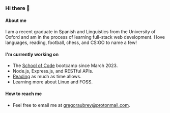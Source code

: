### Hi there 👋

<!--
**gregoraubrey/gregoraubrey** is a ✨ _special_ ✨ repository because its `README.md` (this file) appears on your GitHub profile.

Here are some ideas to get you started:

- 🔭 I’m currently working on ...
- 🌱 I’m currently learning ...
- 👯 I’m looking to collaborate on ...
- 🤔 I’m looking for help with ...
- 💬 Ask me about ...
- 📫 How to reach me: ...
- 😄 Pronouns: ...
- ⚡ Fun fact: ...
-->

#### About me
I am a recent graduate in Spanish and Linguistics from the University of Oxford and am in the process of learning full-stack web development. I love languages, reading, football, chess, and CS:GO to name a few!

#### I'm currently working on
- The [School of Code](https://www.schoolofcode.co.uk/) bootcamp since March 2023.
- Node.js, Express.js, and RESTful APIs.
- [Reading]([url](https://www.goodreads.com/user/show/109060712-gregor-aubrey)) as much as time allows.
- Learning more about Linux and FOSS.

#### How to reach me
- Feel free to email me at [gregoraubrey@protonmail.com](gregoraubrey@protonmail.com).
